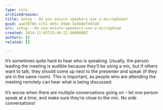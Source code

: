```yaml
---
type: rule
archivedreason: 
title: Setup - Do you ensure speakers use a microphone?
guid: aae78766-cc51-4e5c-89a6-3a484ef4d7a8
uri: setup---do-you-ensure-speakers-use-a-microphone
created: 2014-11-05T23:40:22.0000000Z
authors: []
related: []

---
```



<div>​​​It’s sometimes quite hard to hear who is speaking. Usually, the person leading the meeting is audible because they’ll be using&#160;a mic, but if others want to talk, they should come up next to the presenter and speak (if they are in the same room). This is important, as​&#160;people who are attending the meeting remotely can hear what is being discussed.<br></div><div><br></div><div>It’s worse when there are multiple conversations going on – let one person speak at a time, and make sure they’re close to the mic. No side conversations!​</div>
<br><excerpt class='endintro'></excerpt><br>



